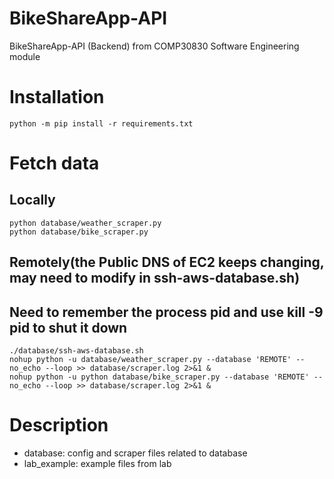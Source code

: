 # BikeShareApp-API
BikeShareApp-API (Backend) from COMP30830 Software Engineering module
# Installation
    python -m pip install -r requirements.txt
# Fetch data
## Locally
    python database/weather_scraper.py
    python database/bike_scraper.py
## Remotely(the Public DNS of EC2 keeps changing, may need to modify in ssh-aws-database.sh)
## Need to remember the process pid and use kill -9 pid to shut it down
    ./database/ssh-aws-database.sh
    nohup python -u database/weather_scraper.py --database 'REMOTE' --no_echo --loop >> database/scraper.log 2>&1 &
    nohup python -u python database/bike_scraper.py --database 'REMOTE' --no_echo --loop >> database/scraper.log 2>&1 &
# Description
- database: config and scraper files related to database
- lab_example: example files from lab